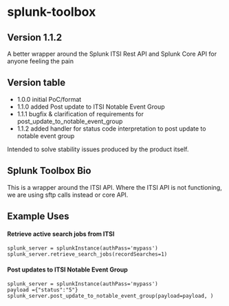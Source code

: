 # splunk-toolbox

## Version 1.1.2
A better wrapper around the Splunk ITSI Rest API and Splunk Core API for anyone feeling the pain



## Version table
 - 1.0.0 initial PoC/format
 - 1.1.0 added Post update to ITSI Notable Event Group
 - 1.1.1 bugfix & clarification of requirements for post_update_to_notable_event_group
 - 1.1.2 added handler for status code interpretation to post update to notable event group

Intended to solve stability issues produced by the product itself.


## Splunk Toolbox Bio

This is a wrapper around the ITSI API. Where the ITSI API is not 
functioning, we are using sftp calls instead or core API.

## Example Uses



#### Retrieve active search jobs from ITSI
```
splunk_server = splunkInstance(authPass='mypass')
splunk_server.retrieve_search_jobs(recordSearches=1)
```


#### Post updates to ITSI Notable Event Group


```
splunk_server = splunkInstance(authPass='mypass')
payload ={"status":"5"}
splunk_server.post_update_to_notable_event_group(payload=payload, )
```